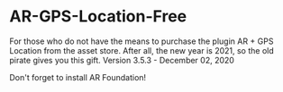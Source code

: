 # AR-GPS-Location-Free
For those who do not have the means to purchase the plugin AR + GPS Location from the asset store. After all, the new year is 2021, so the old pirate gives you this gift.
Version 3.5.3 - December 02, 2020

Don't forget to install AR Foundation!
